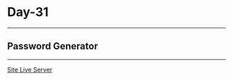 # Day-31

---

## Password Generator

---

[Site Live Server](https://krantos-dev.github.io/Day-31---Password-Generator/)

